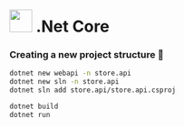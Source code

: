 # <IMG width="40" SRC="https://user-images.githubusercontent.com/69768496/225307736-a3b6d6b6-e7e0-4457-be2a-d6ab69285f02.png"> .Net Core 


### Creating a new project structure 🚩
````sh
dotnet new webapi -n store.api
dotnet new sln -n store.api
dotnet sln add store.api/store.api.csproj
````
````sh
dotnet build
dotnet run
````
